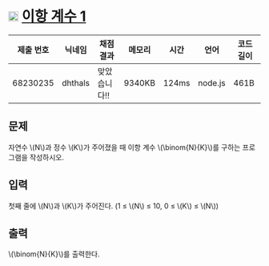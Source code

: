 # <img width="20px"  src="https://d2gd6pc034wcta.cloudfront.net/tier/5.svg" class="solvedac-tier"> [이항 계수 1](https://www.acmicpc.net/problem/11050) 

| 제출 번호 | 닉네임 | 채점 결과 | 메모리 | 시간 | 언어 | 코드 길이 |
|---|---|---|---|---|---|---|
|68230235|dhthals|맞았습니다!! |9340KB|124ms|node.js|461B|

## 문제
<p>자연수 \(N\)과 정수 \(K\)가 주어졌을 때 이항 계수 \(\binom{N}{K}\)를 구하는 프로그램을 작성하시오.</p>

## 입력
<p>첫째 줄에 \(N\)과 \(K\)가 주어진다. (1 ≤ \(N\) ≤ 10, 0 ≤ \(K\) ≤ \(N\))</p>

## 출력
<p> \(\binom{N}{K}\)를 출력한다.</p>

